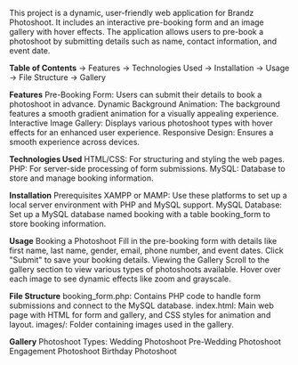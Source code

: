 This project is a dynamic, user-friendly web application for Brandz Photoshoot. It includes an interactive pre-booking form and an image gallery with hover effects. The application allows users to pre-book a photoshoot by submitting details such as name, contact information, and event date.

**Table of Contents**
-> Features
-> Technologies Used
-> Installation
-> Usage
-> File Structure
-> Gallery

**Features**
Pre-Booking Form: Users can submit their details to book a photoshoot in advance.
Dynamic Background Animation: The background features a smooth gradient animation for a visually appealing experience.
Interactive Image Gallery: Displays various photoshoot types with hover effects for an enhanced user experience.
Responsive Design: Ensures a smooth experience across devices.

**Technologies Used**
HTML/CSS: For structuring and styling the web pages.
PHP: For server-side processing of form submissions.
MySQL: Database to store and manage booking information.

**Installation**
Prerequisites
XAMPP or MAMP: Use these platforms to set up a local server environment with PHP and MySQL support.
MySQL Database: Set up a MySQL database named booking with a table booking_form to store booking information.

**Usage**
Booking a Photoshoot
Fill in the pre-booking form with details like first name, last name, gender, email, phone number, and event dates.
Click "Submit" to save your booking details.
Viewing the Gallery
Scroll to the gallery section to view various types of photoshoots available. Hover over each image to see dynamic effects like zoom and grayscale.

**File Structure**
booking_form.php: Contains PHP code to handle form submissions and connect to the MySQL database.
index.html: Main web page with HTML for form and gallery, and CSS styles for animation and layout.
images/: Folder containing images used in the gallery.

**Gallery**
Photoshoot Types:
Wedding Photoshoot
Pre-Wedding Photoshoot
Engagement Photoshoot
Birthday Photoshoot
